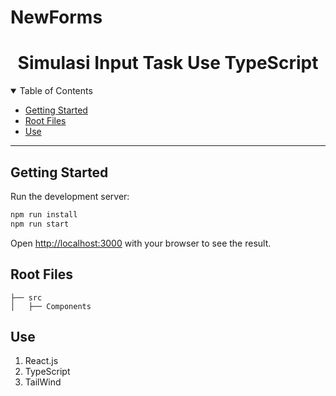 # NewForms
<h1 align="center"> 
  Simulasi Input Task Use TypeScript      
</h1>

<details open="open">
<summary>Table of Contents</summary>

- [Getting Started](#getting-started)
- [Root Files](#root-files)
- [Use](#use)

</details>

---

## Getting Started

Run the development server:

```bash
npm run install
npm run start
```

Open [http://localhost:3000](http://localhost:3000) with your browser to see the result.

## Root Files

```
├── src
│   ├── Components
```

## Use
1. React.js
2. TypeScript
3. TailWind

